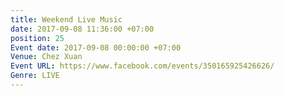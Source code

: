 ```yaml
---
title: Weekend Live Music
date: 2017-09-08 11:36:00 +07:00
position: 25
Event date: 2017-09-08 00:00:00 +07:00
Venue: Chez Xuan
Event URL: https://www.facebook.com/events/350165925426626/
Genre: LIVE
---
```


